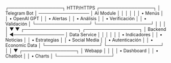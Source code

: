 


┌─────────────────┐    HTTP/HTTPS    ┌─────────────────┐
│   Telegram Bot  │ ──────────────── │   AI Module     │
│                 │                  │                 │
│ • Menús         │                  │ • OpenAI GPT    │
│ • Alertas       │                  │ • Análisis      │
│ • Verificación  │                  │ • Validación    │
└─────────────────┘                  └─────────────────┘
         │                                    │
         │                                    │
         ▼                                    ▼
┌─────────────────┐                  ┌─────────────────┐
│    Backend      │ ◄──────────────── │  Data Service   │
│                 │                  │                 │
│ • Indicadores   │                  │ • Noticias      │
│ • Estrategias   │                  │ • Social Media  │
│ • Autenticación │                  │ • Economic Data │
└─────────────────┘                  └─────────────────┘
         │
         │
         ▼
┌─────────────────┐
│    Webapp       │
│                 │
│ • Dashboard     │
│ • Chatbot       │
│ • Charts        │
└─────────────────┘